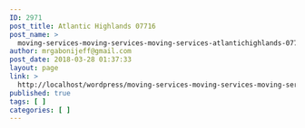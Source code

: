 ```yaml
---
ID: 2971
post_title: Atlantic Highlands 07716
post_name: >
  moving-services-moving-services-moving-services-atlantichighlands-07716
author: mrgabonijeff@gmail.com
post_date: 2018-03-28 01:37:33
layout: page
link: >
  http://localhost/wordpress/moving-services-moving-services-moving-services-atlantichighlands-07716/
published: true
tags: [ ]
categories: [ ]
---
```

